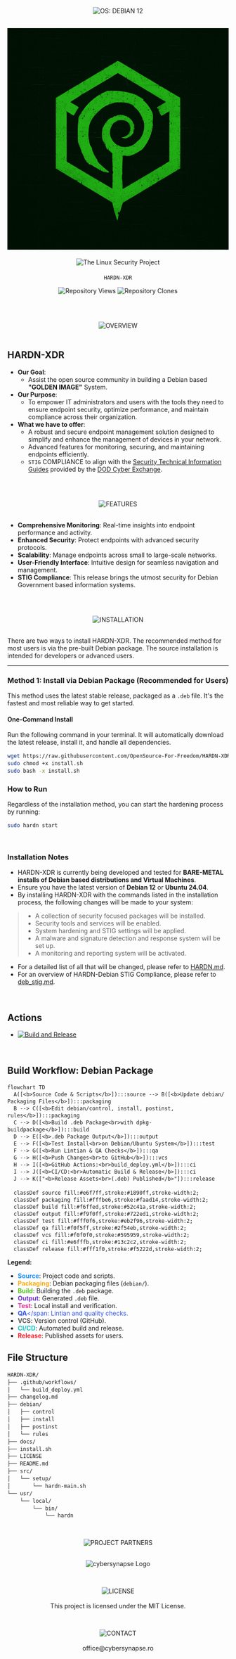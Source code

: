 <p align="center">
  <img src="https://img.shields.io/badge/OS: Debian Systems-red?style=for-the-badge&labelColor=grey" alt="OS: DEBIAN 12"><br><br>
</p>

<p align="center">
  <img src="https://github.com/OpenSource-For-Freedom/HARDN-XDR/blob/main/docs/assets/HARDN%20(1).png" /><br><br>
  <img src="https://img.shields.io/badge/The_Linux_Security_Project-red?style=for-the-badge&labelColor=black" alt="The Linux Security Project"><br><br>
  <code>HARDN-XDR</code>
</p>


<p align="center">
  <img src="https://img.shields.io/endpoint?label=Views&url=https://opensource-for-freedom.github.io/HARDN-XDR/traffic-views.json" alt="Repository Views" />
  <img src="https://img.shields.io/endpoint?label=Clones&url=https://opensource-for-freedom.github.io/HARDN-XDR/traffic-clones.json" alt="Repository Clones" />
</p>


<br>
<br>
<p align="center">
  <img src="https://img.shields.io/badge/OVERVIEW-white?style=for-the-badge&labelColor=black" alt="OVERVIEW"><br><br>
</p>


## HARDN-XDR
- **Our Goal**:
  - Assist the open source community in building a Debian based **"GOLDEN IMAGE"** System.
- **Our Purpose**:
  - To empower IT administrators and users with the tools they need to ensure endpoint security, optimize performance, and maintain compliance across their organization.
- **What we have to offer**:
  - A robust and secure endpoint management solution designed to simplify and enhance the management of devices in your network.
  - Advanced features for monitoring, securing, and maintaining endpoints efficiently.
  - `STIG` COMPLIANCE to align with the [Security Technical Information Guides](https://public.cyber.mil/stigs/) provided by the [DOD Cyber Exchange](https://public.cyber.mil/).


<br>
<br>
<p align="center">
  <img src="https://img.shields.io/badge/FEATURES-white?style=for-the-badge&labelColor=black" alt="FEATURES"><br><br>
</p>

- **Comprehensive Monitoring**: Real-time insights into endpoint performance and activity.
- **Enhanced Security**: Protect endpoints with advanced security protocols.
- **Scalability**: Manage endpoints across small to large-scale networks.
- **User-Friendly Interface**: Intuitive design for seamless navigation and management.
- **STIG Compliance**: This release brings the utmost security for Debian Government based information systems.


<br>
<br>
<p align="center">
  <img src="https://img.shields.io/badge/INSTALLATION-white?style=for-the-badge&labelColor=black" alt="INSTALLATION"><br><br>
</p>

There are two ways to install HARDN-XDR. The recommended method for most users is via the pre-built Debian package. The source installation is intended for developers or advanced users.

---

### Method 1: Install via Debian Package (Recommended for Users)

This method uses the latest stable release, packaged as a `.deb` file. It's the fastest and most reliable way to get started.

#### One-Command Install

Run the following command in your terminal. It will automatically download the latest release, install it, and handle all dependencies.

```bash
wget https://raw.githubusercontent.com/OpenSource-For-Freedom/HARDN-XDR/deb-package/install.sh
sudo chmod +x install.sh
sudo bash -x install.sh
```

### How to Run

Regardless of the installation method, you can start the hardening process by running:

```bash
sudo hardn start
```

<br>

### Installation Notes
- HARDN-XDR is currently being developed and tested for **BARE-METAL installs of Debian based distributions and Virtual Machines**.
- Ensure you have the latest version of **Debian 12** or **Ubuntu 24.04**.
- By installing HARDN-XDR with the commands listed in the installation process, the following changes will be made to your system:
> - A collection of security focused packages will be installed.
> - Security tools and services will be enabled.
> - System hardening and STIG settings will be applied.
> - A malware and signature detection and response system will be set up.
> - A monitoring and reporting system will be activated.
- For a detailed list of all that will be changed, please refer to [HARDN.md](docs/HARDN.md).
- For an overview of HARDN-Debian STIG Compliance, please refer to [deb_stig.md](docs/deb_stig.md).



<br>


## Actions
- [![Build and Release](https://github.com/OpenSource-For-Freedom/HARDN-XDR/actions/workflows/build_deploy.yml/badge.svg)](https://github.com/OpenSource-For-Freedom/HARDN-XDR/actions/workflows/build_deploy.yml)
<br>

## Build Workflow: Debian Package

```mermaid
flowchart TD
  A([<b>Source Code & Scripts</b>]):::source --> B([<b>Update debian/ Packaging Files</b>]):::packaging
  B --> C([<b>Edit debian/control, install, postinst, rules</b>]):::packaging
  C --> D([<b>Build .deb Package<br>with dpkg-buildpackage</b>]):::build
  D --> E([<b>.deb Package Output</b>]):::output
  E --> F([<b>Test Install<br>on Debian/Ubuntu System</b>]):::test
  F --> G([<b>Run Lintian & QA Checks</b>]):::qa
  G --> H([<b>Push Changes<br>to GitHub</b>]):::vcs
  H --> I([<b>GitHub Actions:<br>build_deploy.yml</b>]):::ci
  I --> J([<b>CI/CD:<br>Automatic Build & Release</b>]):::ci
  J --> K(["<b>Release Assets<br>(.deb) Published</b>"]):::release

  classDef source fill:#e6f7ff,stroke:#1890ff,stroke-width:2;
  classDef packaging fill:#fffbe6,stroke:#faad14,stroke-width:2;
  classDef build fill:#f6ffed,stroke:#52c41a,stroke-width:2;
  classDef output fill:#f9f0ff,stroke:#722ed1,stroke-width:2;
  classDef test fill:#fff0f6,stroke:#eb2f96,stroke-width:2;
  classDef qa fill:#f0f5ff,stroke:#2f54eb,stroke-width:2;
  classDef vcs fill:#f0f0f0,stroke:#595959,stroke-width:2;
  classDef ci fill:#e6fffb,stroke:#13c2c2,stroke-width:2;
  classDef release fill:#fff1f0,stroke:#f5222d,stroke-width:2;
```

**Legend:**
- <span style="color:#1890ff"><b>Source</b></span>: Project code and scripts.
- <span style="color:#faad14"><b>Packaging</b></span>: Debian packaging files (`debian/`).
- <span style="color:#52c41a"><b>Build</b></span>: Building the `.deb` package.
- <span style="color:#722ed1"><b>Output</b></span>: Generated `.deb` file.
- <span style="color:#eb2f96"><b>Test</b></span>: Local install and verification.
- <span style="color:#2f54eb"><b>QA</b></span: Lintian and quality checks.
- <span style="color:#595959"><b>VCS</b></span>: Version control (GitHub).
- <span style="color:#13c2c2"><b>CI/CD</b></span>: Automated build and release.
- <span style="color:#f5222d"><b>Release</b></span>: Published assets for users.



## File Structure


```bash
HARDN-XDR/
├── .github/workflows/
│   └── build_deploy.yml
├── changelog.md
├── debian/
│   ├── control
│   ├── install
│   ├── postinst
│   └── rules
├── docs/
├── install.sh
├── LICENSE
├── README.md
├── src/
│   └── setup/
│       └── hardn-main.sh
└── usr/
    └── local/
        └── bin/
            └── hardn
```



<br>

<p align="center">
  <img src="https://img.shields.io/badge/PROJECT PARTNERS-white?style=for-the-badge&labelColor=black" alt="PROJECT PARTNERS"><br><br>
</p>


<p align="center">
  <img src="docs/assets/cybersynapse.png" alt="cybersynapse Logo" />
</p>

<br>

<p align="center">
  <img src="https://img.shields.io/badge/LICENSE-white?style=for-the-badge&labelColor=black" alt="LICENSE"><br><br>
This project is licensed under the MIT License.

</p>

<br>

<p align="center">
  <img src="https://img.shields.io/badge/CONTACT-white?style=for-the-badge&labelColor=black" alt="CONTACT"><br><br>
office@cybersynapse.ro
</p>



